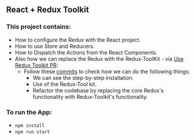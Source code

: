 ## React + Redux Toolkit

### This project contains:
- How to configure the Redux with the React project.
- How to use Store and Reducers.
- How to Dispatch the Actions from the React Components.
- Also how we can replace the Redux with the Redux-ToolKit - via [Use Redux Toolkit PR](https://github.com/vishalkakadiya/react-redux/pull/1):
  - Follow these [commits](https://github.com/vishalkakadiya/react-redux/pull/1/commits) to check how we can do the following things:
    - We can see the step-by-step installation.
    - Use of the Redux-Tool kit.
    - Refactor the codebase by replacing the core Redux's functionality with Redux-Toolkit's functionality.

### To run the App:
- `npm install`
- `npm run start`
